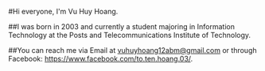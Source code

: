 #Hi everyone, I'm Vu Huy Hoang.

##I was born in 2003 and currently a student majoring in Information Technology at the Posts and Telecommunications Institute of Technology.

##You can reach me via Email at vuhuyhoang12abm@gmail.com or through Facebook: https://www.facebook.com/to.ten.hoang.03/.
